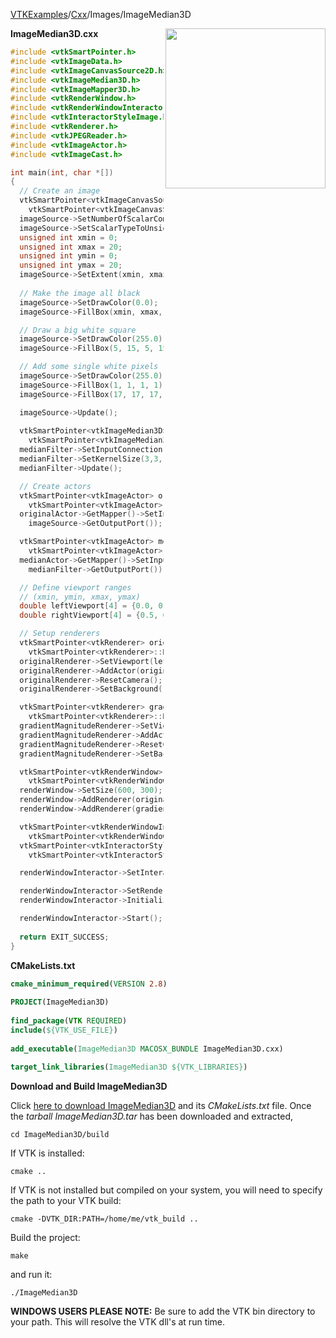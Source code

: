[VTKExamples](/index/)/[Cxx](/Cxx)/Images/ImageMedian3D

<img align="right" src="https://github.com/lorensen/VTKExamples/blob/gh-pages/Testing/Baseline/Images/TestImageMedian3D.png?raw=true" width="256" />

**ImageMedian3D.cxx**
```c++
#include <vtkSmartPointer.h>
#include <vtkImageData.h>
#include <vtkImageCanvasSource2D.h>
#include <vtkImageMedian3D.h>
#include <vtkImageMapper3D.h>
#include <vtkRenderWindow.h>
#include <vtkRenderWindowInteractor.h>
#include <vtkInteractorStyleImage.h>
#include <vtkRenderer.h>
#include <vtkJPEGReader.h>
#include <vtkImageActor.h>
#include <vtkImageCast.h>

int main(int, char *[])
{
  // Create an image
  vtkSmartPointer<vtkImageCanvasSource2D> imageSource =
    vtkSmartPointer<vtkImageCanvasSource2D>::New();
  imageSource->SetNumberOfScalarComponents(1);
  imageSource->SetScalarTypeToUnsignedChar();
  unsigned int xmin = 0;
  unsigned int xmax = 20;
  unsigned int ymin = 0;
  unsigned int ymax = 20;
  imageSource->SetExtent(xmin, xmax, ymin, ymax, 0, 0);
  
  // Make the image all black
  imageSource->SetDrawColor(0.0);
  imageSource->FillBox(xmin, xmax, ymin, ymax);

  // Draw a big white square
  imageSource->SetDrawColor(255.0);
  imageSource->FillBox(5, 15, 5, 15);

  // Add some single white pixels
  imageSource->SetDrawColor(255.0);
  imageSource->FillBox(1, 1, 1, 1);
  imageSource->FillBox(17, 17, 17, 17);

  imageSource->Update();
  
  vtkSmartPointer<vtkImageMedian3D> medianFilter = 
    vtkSmartPointer<vtkImageMedian3D>::New();
  medianFilter->SetInputConnection(imageSource->GetOutputPort());
  medianFilter->SetKernelSize(3,3,1);
  medianFilter->Update();

  // Create actors
  vtkSmartPointer<vtkImageActor> originalActor =
    vtkSmartPointer<vtkImageActor>::New();
  originalActor->GetMapper()->SetInputConnection(
    imageSource->GetOutputPort());

  vtkSmartPointer<vtkImageActor> medianActor =
    vtkSmartPointer<vtkImageActor>::New();
  medianActor->GetMapper()->SetInputConnection(
    medianFilter->GetOutputPort());

  // Define viewport ranges
  // (xmin, ymin, xmax, ymax)
  double leftViewport[4] = {0.0, 0.0, 0.5, 1.0};
  double rightViewport[4] = {0.5, 0.0, 1.0, 1.0};

  // Setup renderers
  vtkSmartPointer<vtkRenderer> originalRenderer =
    vtkSmartPointer<vtkRenderer>::New();
  originalRenderer->SetViewport(leftViewport);
  originalRenderer->AddActor(originalActor);
  originalRenderer->ResetCamera();
  originalRenderer->SetBackground(.4, .5, .6);

  vtkSmartPointer<vtkRenderer> gradientMagnitudeRenderer =
    vtkSmartPointer<vtkRenderer>::New();
  gradientMagnitudeRenderer->SetViewport(rightViewport);
  gradientMagnitudeRenderer->AddActor(medianActor);
  gradientMagnitudeRenderer->ResetCamera();
  gradientMagnitudeRenderer->SetBackground(.4, .5, .7);

  vtkSmartPointer<vtkRenderWindow> renderWindow =
    vtkSmartPointer<vtkRenderWindow>::New();
  renderWindow->SetSize(600, 300);
  renderWindow->AddRenderer(originalRenderer);
  renderWindow->AddRenderer(gradientMagnitudeRenderer);

  vtkSmartPointer<vtkRenderWindowInteractor> renderWindowInteractor =
    vtkSmartPointer<vtkRenderWindowInteractor>::New();
  vtkSmartPointer<vtkInteractorStyleImage> style =
    vtkSmartPointer<vtkInteractorStyleImage>::New();

  renderWindowInteractor->SetInteractorStyle(style);

  renderWindowInteractor->SetRenderWindow(renderWindow);
  renderWindowInteractor->Initialize();

  renderWindowInteractor->Start();
  
  return EXIT_SUCCESS;
}
```
**CMakeLists.txt**
```cmake
cmake_minimum_required(VERSION 2.8)
 
PROJECT(ImageMedian3D)
 
find_package(VTK REQUIRED)
include(${VTK_USE_FILE})
 
add_executable(ImageMedian3D MACOSX_BUNDLE ImageMedian3D.cxx)
 
target_link_libraries(ImageMedian3D ${VTK_LIBRARIES})
```

**Download and Build ImageMedian3D**

Click [here to download ImageMedian3D](https://github.com/lorensen/VTKWikiExamplesTarballs/raw/master/ImageMedian3D.tar) and its *CMakeLists.txt* file.
Once the *tarball ImageMedian3D.tar* has been downloaded and extracted,
```
cd ImageMedian3D/build 
```
If VTK is installed:
```
cmake ..
```
If VTK is not installed but compiled on your system, you will need to specify the path to your VTK build:
```
cmake -DVTK_DIR:PATH=/home/me/vtk_build ..
```
Build the project:
```
make
```
and run it:
```
./ImageMedian3D
```
**WINDOWS USERS PLEASE NOTE:** Be sure to add the VTK bin directory to your path. This will resolve the VTK dll's at run time.

